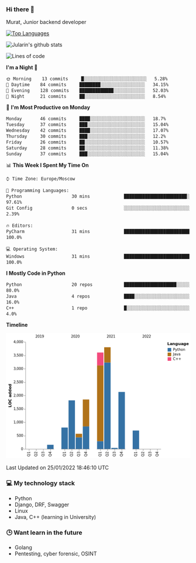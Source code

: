 ### Hi there 👋

Murat, Junior backend developer

[![Top Languages](https://github-readme-stats.vercel.app/api/top-langs/?username=Jularin&layout=compact)]()

![Jularin's github stats](https://github-readme-stats.vercel.app/api?username=Jularin&show_icons=true&include_all_commits=true&count_private=true)

<!--START_SECTION:waka-->
![Lines of code](https://img.shields.io/badge/From%20Hello%20World%20I%27ve%20Written-15%20Thousand%20lines%20of%20code-blue)

**I'm a Night 🦉** 

```text
🌞 Morning    13 commits     █░░░░░░░░░░░░░░░░░░░░░░░░   5.28% 
🌆 Daytime    84 commits     ████████░░░░░░░░░░░░░░░░░   34.15% 
🌃 Evening    128 commits    █████████████░░░░░░░░░░░░   52.03% 
🌙 Night      21 commits     ██░░░░░░░░░░░░░░░░░░░░░░░   8.54%

```
📅 **I'm Most Productive on Monday** 

```text
Monday       46 commits     ████░░░░░░░░░░░░░░░░░░░░░   18.7% 
Tuesday      37 commits     ███░░░░░░░░░░░░░░░░░░░░░░   15.04% 
Wednesday    42 commits     ████░░░░░░░░░░░░░░░░░░░░░   17.07% 
Thursday     30 commits     ███░░░░░░░░░░░░░░░░░░░░░░   12.2% 
Friday       26 commits     ██░░░░░░░░░░░░░░░░░░░░░░░   10.57% 
Saturday     28 commits     ██░░░░░░░░░░░░░░░░░░░░░░░   11.38% 
Sunday       37 commits     ███░░░░░░░░░░░░░░░░░░░░░░   15.04%

```


📊 **This Week I Spent My Time On** 

```text
⌚︎ Time Zone: Europe/Moscow

💬 Programming Languages: 
Python                   30 mins             ████████████████████████░   97.61% 
Git Config               0 secs              ░░░░░░░░░░░░░░░░░░░░░░░░░   2.39%

🔥 Editors: 
PyCharm                  31 mins             █████████████████████████   100.0%

💻 Operating System: 
Windows                  31 mins             █████████████████████████   100.0%

```

**I Mostly Code in Python** 

```text
Python                   20 repos            ████████████████████░░░░░   80.0% 
Java                     4 repos             ████░░░░░░░░░░░░░░░░░░░░░   16.0% 
C++                      1 repo              █░░░░░░░░░░░░░░░░░░░░░░░░   4.0%

```


**Timeline**

![Chart not found](https://raw.githubusercontent.com/Jularin/Jularin/main/charts/bar_graph.png) 


 Last Updated on 25/01/2022 18:46:10 UTC
<!--END_SECTION:waka-->

### 💻 My technology stack
 - Python
 - Django, DRF, Swagger
 - Linux 
 - Java, C++ (learning in University)

### 🕒 Want learn in the future
 - Golang
 - Pentesting, cyber forensic, OSINT
